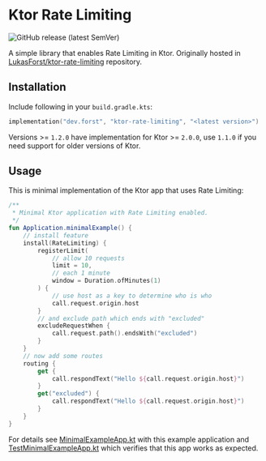 # Ktor Rate Limiting

![GitHub release (latest SemVer)](https://img.shields.io/github/v/release/LukasForst/ktor-plugins?style=flat-square)

A simple library that enables Rate Limiting in Ktor. Originally
hosted in [LukasForst/ktor-rate-limiting](https://github.com/LukasForst/ktor-rate-limiting) repository.

## Installation

Include following in your `build.gradle.kts`:

```kotlin
implementation("dev.forst", "ktor-rate-limiting", "<latest version>")
```

Versions >= `1.2.0` have implementation for Ktor >= `2.0.0`, use `1.1.0` if you need support for older versions of Ktor.

## Usage

This is minimal implementation of the Ktor app that uses Rate Limiting:

```kotlin
/**
 * Minimal Ktor application with Rate Limiting enabled.
 */
fun Application.minimalExample() {
    // install feature
    install(RateLimiting) {
        registerLimit(
            // allow 10 requests
            limit = 10,
            // each 1 minute
            window = Duration.ofMinutes(1)
        ) {
            // use host as a key to determine who is who
            call.request.origin.host
        }
        // and exclude path which ends with "excluded"
        excludeRequestWhen {
            call.request.path().endsWith("excluded")
        }
    }
    // now add some routes
    routing {
        get {
            call.respondText("Hello ${call.request.origin.host}")
        }
        get("excluded") {
            call.respondText("Hello ${call.request.origin.host}")
        }
    }
}
```

For details see [MinimalExampleApp.kt](src/test/kotlin/dev/forst/ktor/ratelimiting/MinimalExampleApp.kt) with this
example application
and [TestMinimalExampleApp.kt](src/test/kotlin/dev/forst/ktor/ratelimiting/TestMinimalExampleApp.kt) which verifies that
this app works as
expected.
